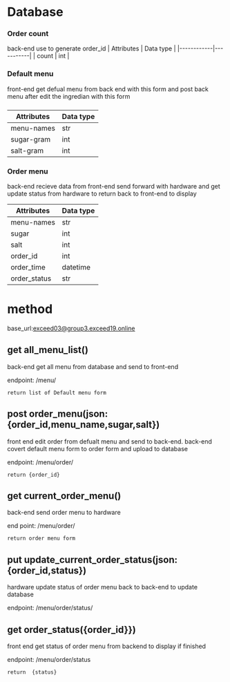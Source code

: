 # Database
### Order count
back-end use to generate order_id
| Attributes | Data type |
|------------|-----------|
|   count    |    int    |
### Default menu
front-end get defual menu from back end with this form and post back menu after edit the ingredian with this form
###
| Attributes | Data type |
|------------|-----------|
| menu-names |    str    |
| sugar-gram |    int    |
| salt-gram  |    int    |

### Order menu
back-end recieve data from front-end send forward with hardware and get update status from hardware to return back to front-end to display

| Attributes | Data type |
|------------|-----------|
| menu-names |    str    |
|    sugar   |    int    |
|    salt    |    int    |
|  order_id  |    int    |
| order_time |  datetime |
|order_status|    str    |

# method
base_url:exceed03@group3.exceed19.online

## get all_menu_list()

back-end get all menu from database and send to front-end

endpoint: /menu/

    return list of Default menu form
## post order_menu(json:{order_id,menu_name,sugar,salt})

front end edit order from defualt menu and send to back-end. back-end covert default menu form to order form and upload to database

endpoint: /menu/order/

    return {order_id}
## get current_order_menu()
back-end send order menu to hardware

end point: /menu/order/

    return order menu form
## put update_current_order_status(json:{order_id,status})
hardware update status of order menu back to back-end to update database

endpoint: /menu/order/status/

## get order_status({order_id}})
front end get status of order menu from backend to display if finished

endpoint: /menu/order/status

    return  {status}


